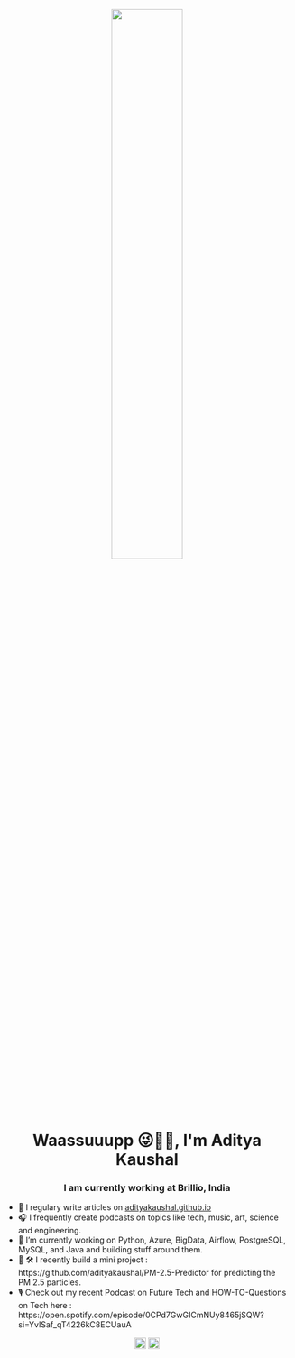 <p align="center">
 <img 
      width="50%" 
      src="https://media.giphy.com/media/CTX0ivSQbI78A/giphy.gif" />
</p>


<h1 align="center">Waassuuupp 😜🖖👋, I'm Aditya Kaushal</h1>
<h3 align="center"> I am currently working at Brillio, India</h3>

<ul type = '•'>
<li>📝 I regulary write articles on <a href="https://adityakaushal.github.io/" target="blank">adityakaushal.github.io</a></li>
<li>🎧 I frequently create podcasts on topics like tech, music, art, science and engineering.</li>
<li>🔭 I’m currently working on Python, Azure, BigData, Airflow, PostgreSQL, MySQL, and Java and building stuff around them.</li>
<li>🐍 🛠️  I recently build a mini project : https://github.com/adityakaushal/PM-2.5-Predictor for predicting the PM 2.5 particles.</li>
<li>🎙️ Check out my recent Podcast on Future Tech and HOW-TO-Questions on Tech here : https://open.spotify.com/episode/0CPd7GwGICmNUy8465jSQW?si=YvISaf_qT4226kC8ECUauA</li>
</ul>
<p align="center">
<a href="https://twitter.com/adityak_98" target="blank"><img align="center" src="https://cdn.jsdelivr.net/npm/simple-icons@3.0.1/icons/twitter.svg" alt="adityakaushal" height="20" width="20" /></a>
<a href="https://linkedin.com/in/adityakaushal98" target="blank"><img align="center" src="https://cdn.jsdelivr.net/npm/simple-icons@3.0.1/icons/linkedin.svg" alt="aditya-kaushal" height="20" width="20" /></a>
</p>
